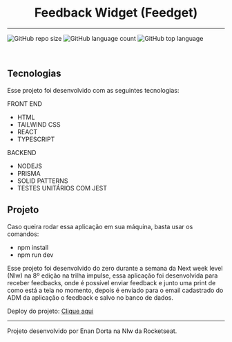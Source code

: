 <h1 align="center">
  Feedback Widget (Feedget)
</h1>

- - -

![GitHub repo size](https://img.shields.io/github/repo-size/EnanDorta/nlw-return-impulse-web)
![GitHub language count](https://img.shields.io/github/languages/count/EnanDorta/nlw-return-impulse-web)
![GitHub top language](https://img.shields.io/github/languages/top/EnanDorta/nlw-return-impulse-web)

<br>

## Tecnologias

 Esse projeto foi desenvolvido com as seguintes tecnologias:

 FRONT END 

- HTML
- TAILWIND CSS
- REACT 
- TYPESCRIPT

 BACKEND 

- NODEJS 
- PRISMA
- SOLID PATTERNS
- TESTES UNITÁRIOS COM JEST


## Projeto

 Caso queira rodar essa aplicação em sua máquina, basta usar os comandos: 

 - npm install 
 - npm run dev

 Esse projeto foi desenvolvido do zero durante a semana da Next week level (Nlw) na 8º edição na trilha impulse, essa aplicação foi desenvolvida para receber feedbacks, onde é possível enviar feedback e junto uma print de como está a tela no momento, depois é enviado para o email cadastrado do ADM da aplicação o feedback e salvo no banco de dados.

 Deploy do projeto: [Clique aqui](https://nlw-return-impulse-puecqepfa-enandorta.vercel.app/)

 - - - 

 Projeto desenvolvido por Enan Dorta na Nlw da Rocketseat.